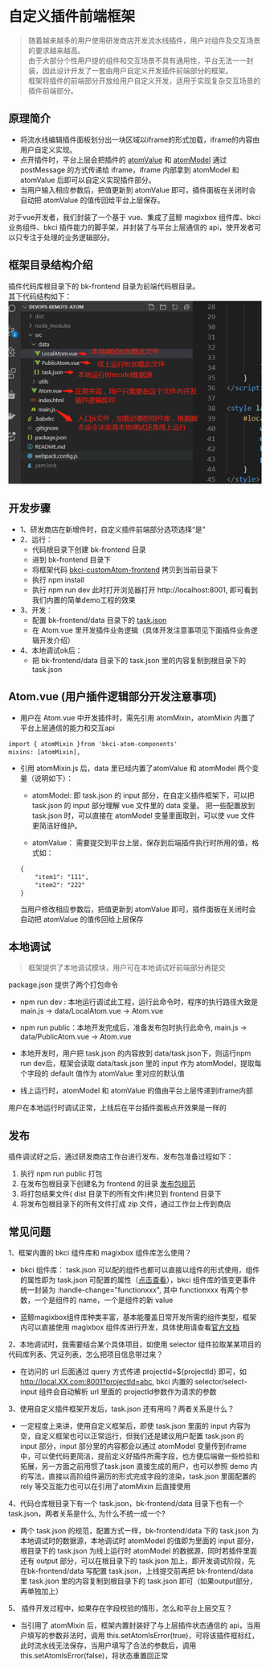 # 自定义插件前端框架

> 随着越来越多的用户使用研发商店开发流水线插件，用户对组件及交互场景的要求越来越高。<br/>
> 由于大部分个性用户提的组件和交互场景不具有通用性，平台无法一一封装，因此设计开发了一套由用户自定义开发插件前端部分的框架。<br/>
> 框架将插件的前端部分开放给用户自定义开发，适用于实现复杂交互场景的插件前端部分。

## 原理简介

- 将流水线编辑插件面板划分出一块区域以iframe的形式加载，iframe的内容由用户自定义实现。
- 点开插件时，平台上层会把插件的 [atomValue](#atomValue) 和 [atomModel](#atomModel) 通过 postMessage 的方式传递给 iframe，iframe 内部拿到 atomModel 和 atomValue 后即可以自定义实现插件部分。
- 当用户输入相应参数后，把值更新到 atomValue 即可，插件面板在关闭时会自动把 atomValue 的值传回给平台上层保存。

对于vue开发者，我们封装了一个基于 vue、集成了蓝鲸 magixbox 组件库、bkci 业务组件、bkci 插件能力的脚手架，并封装了与平台上层通信的 api，使开发者可以只专注于处理的业务逻辑部分。

## 框架目录结构介绍

插件代码库根目录下的 bk-frontend 目录为前端代码根目录。<br/>
其下代码结构如下：
![](../assets/atom-custom-ui.png "目录结构")

## 开发步骤

+ 1、研发商店在新增件时，自定义插件前端部分选项选择“是”
+ 2、运行：
    - 代码根目录下创建 bk-frontend 目录
	- 进到 bk-frontend 目录下
    - 将框架代码 [bkci-customAtom-frontend](https://github.com/ci-plugins/bkci-customAtom-frontend) 拷贝到当前目录下
	- 执行 npm install
	- 执行 npm run dev 
      此时打开浏览器打开 http://localhost:8001, 即可看到我们内置的简单demo工程的效果
+ 3、开发：
	- 配置 bk-frontend/data 目录下的 [task.json](http://iwiki.oa.com/pages/viewpage.action?pageId=15009001)
	- 在 Atom.vue 里开发插件业务逻辑（具体开发注意事项见下面插件业务逻辑开发介绍）
+ 4、本地调试ok后：
	- 把 bk-frontend/data 目录下的 task.json 里的内容复制到根目录下的 task.json


## Atom.vue (用户插件逻辑部分开发注意事项)

- 用户在 Atom.vue 中开发插件时，需先引用 atomMixin，atomMixin 内置了平台上层通信的能力和交互api

```
import { atomMixin }from 'bkci-atom-components'
mixins: [atomMixin],
```

- 引用 atomMixin.js 后，data 里已经内置了atomValue 和 atomModel 两个变量（说明如下）：
	<span id="atomModel"></span>
	- atomModel:
	即 task.json 的 input 部分，在自定义插件框架下，可以把 task.json 的 input 部分理解 vue 文件里的 data 变量。
	把一些配置放到 task.json 时，可以直接在 atomModel 变量里面取到，可以使 vue 文件更简洁好维护。

	<span id="atomValue"></span>
	- atomValue：
	需要提交到平台上层，保存到后端插件执行时所用的值，格式如：
	```
	{
    	"item1": "111",
    	"item2": "222"
	}
	```
	当用户修改相应参数后，把值更新到 atomValue 即可，插件面板在关闭时会自动把 atomValue 的值传回给上层保存


## 本地调试

> 框架提供了本地调试模块，用户可在本地调试好前端部分再提交

package.json 提供了两个打包命令
+ npm run dev : 本地运行调试此工程，运行此命令时，程序的执行路径大致是 main.js -> data/LocalAtom.vue -> Atom.vue

+ npm run public：本地开发完成后，准备发布包时执行此命令, main.js -> data/PublicAtom.vue -> Atom.vue

+ 本地开发时，用户把 task.json 的内容放到 data/task.json下，则运行npm run dev后，框架会读取 data/task.json 里的 input 作为 atomModel，提取每个字段的 default 值作为 atomValue 里对应的默认值

+ 线上运行时，atomModel 和 atomValue 的值由平台上层传递到iframe内部

用户在本地运行时调试正常，上线后在平台插件面板点开效果是一样的

## 发布

插件调试好之后，通过研发商店工作台进行发布，发布包准备过程如下：<br/>

1. 执行 npm run public 打包
2. 在发布包根目录下创建名为 frontend 的目录 [发布包规范](plugin_release.md)
3. 将打包结果文件( dist 目录下的所有文件)拷贝到 frontend 目录下
4. 将发布包根目录下的所有文件打成 zip 文件，通过工作台上传到商店

## 常见问题

1、框架内置的 bkci 组件库和 magixbox 组件库怎么使用？

+ bkci 组件库： task.json 可以配的组件也都可以直接以组件的形式使用，组件的属性即为 task.json 可配置的属性（[点击查看](https://github.com/ci-plugins/ci-plugins-wiki/blob/master/specification/plugin_config.md)），bkci 组件库的值变更事件统一封装为 :handle-change="functionxxx", 其中 functionxxx 有两个参数，一个是组件的 name，一个是组件的新 value

+ 蓝鲸magixbox组件库种类丰富，基本能覆盖日常开发所需的组件类型，框架内可以直接使用 magixbox 组件库进行开发，具体使用请查看[官方文档](https://bk.tencent.com/docs/document/6.0/130/5946)

2、本地调试时，我需要结合某个具体项目，如使用 selector 组件拉取某某项目的代码库列表、凭证列表，怎么把项目信息带过来？
+ 在访问的 url 后面通过 query 方式传递 projectId=${projectId} 即可，如 http://local.XX.com:8001?projectId=abc,  bkci 内置的 selector/select-input 组件会自动解析 url 里面的 projectId参数作为请求的参数

3、使用自定义插件框架开发后，task.json 还有用吗？两者关系是什么？
+ 一定程度上来讲，使用自定义框架后，即使 task.json 里面的 input 内容为空，自定义框架也可以正常运行，但我们还是建议用户配置 task.json 的 input 部分，input 部分里的内容都会以通过 atomModel 变量传到iframe 中，可以使代码更简洁，提前定义好插件所需字段，也方便后端做一些检验和拓展，另一方面之前用惯了task.json 直接生成的用户，也可以参照 demo 内的写法，直接以高阶组件遍历的形式完成字段的渲染，task.json 里面配置的 rely 等交互能力也可以在引用了atomMixin 后直接使用

4、代码仓库根目录下有一个 task.json，bk-frontend/data 目录下也有一个 task.json，两者关系是什么, 为什么不统一成一个?
 +  两个 task.json 的规范，配置方式一样，bk-frontend/data 下的 task.json 为本地调试时的数据源，本地调试时 atomModel 的值即为里面的 input 部分，根目录下的 task.json 为线上运行时 atomModel 的数据源，同时若插件里面还有 output 部分，可以在根目录下的 task.json 加上，即开发调试阶段，先在bk-frontend/data 写配置 task.json，上线提交前再把 bk-frontend/data 里 task.json 里的内容复制到根目录下的 task.json 即可（如果output部分，再单独加上）

5、 插件开发过程中，如果存在字段校验的情形，怎么和平台上层交互？
+ 当引用了 atomMixin 后，框架内置封装好了与上层插件状态通信的 api，当用户填写的参数非法时，调用 this.setAtomIsError(true)，可将该插件框标红，此时流水线无法保存，当用户填写了合法的参数后，调用 this.setAtomIsError(false)，将状态重置回正常
